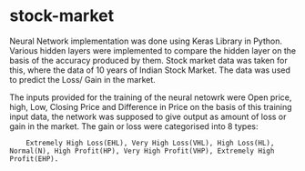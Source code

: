 # stock-market
Neural Network implementation was done using Keras Library in Python. Various hidden layers were implemented to compare the hidden layer on the basis of the accuracy produced by them. Stock market data was taken for this, where the data of 10 years of Indian Stock Market. The data was used to predict the Loss/ Gain in the market. 

The inputs provided for the training of the neural netowrk were Open price, high, Low, Closing Price and Difference in Price on the basis of this training input data, the network was supposed to give output as amount of loss or gain in the market. The gain or loss were categorised into 8 types:
		
		Extremely High Loss(EHL), Very High Loss(VHL), High Loss(HL), Normal(N), High Profit(HP), Very High Profit(VHP), Extremely High Profit(EHP).

